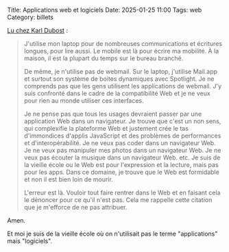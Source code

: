 Title: Applications web et logiciels
Date: 2025-01-25 11:00
Tags: web
Category: billets

[Lu chez Karl Dubost](https://www.la-grange.net/2025/01/16/rose) :

> J'utilise mon laptop pour de nombreuses communications et écritures longues, pour lire aussi. Le mobile est là pour écrire ma mobilité. À la maison, il est la plupart du temps sur le bureau branché.
>
> De même, je n'utilise pas de webmail. Sur le laptop, j'utilise Mail.app et surtout son système de boites dynamiques avec Spotlight. Je ne comprends pas que les gens utilisent les applications de webmail. J'y suis confronté dans le cadre de la compatibilité Web et je ne veux pour rien au monde utiliser ces interfaces.
>
> Je ne pense pas que tous les usages devraient passer par une application Web dans un navigateur. Je trouve que c'est un non sens, qui complexifie la plateforme Web et justement crée le tas d'immondices d'applis JavaScript et des problèmes de performances et d'interopérabilité. Je ne veux pas coder dans un navigateur Web. Je ne veux pas manipuler mes photos dans un navigateur Web. Je ne veux pas écouter la musique dans un navigateur Web. etc. Je suis de la vieille école ou le Web est pour l'expression et la lecture, mais pas pour les apps. Dans ce domaine, je trouve que le Web est formidable et non il est bien loin de mourir.
>
> L'erreur est là. Vouloir tout faire rentrer dans le Web et en faisant cela le dénoncer pour ce qu'il n'est pas. Cela me rappelle cette citation que je m'efforce de ne pas attribuer.

Amen.

Et moi je suis de la vieille école où on n'utilisait pas le terme "applications" mais "logiciels".
